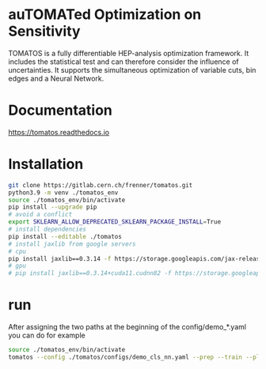 # auTOMATed Optimization on Sensitivity
TOMATOS is a fully differentiable HEP-analysis optimization framework. It includes the statistical test and can therefore consider the influence of uncertainties. It supports the simultaneous optimization of variable cuts, bin edges and a Neural Network. 

# Documentation
https://tomatos.readthedocs.io

# Installation
```bash
git clone https://gitlab.cern.ch/frenner/tomatos.git
python3.9 -m venv ./tomatos_env
source ./tomatos_env/bin/activate
pip install --upgrade pip
# avoid a conflict
export SKLEARN_ALLOW_DEPRECATED_SKLEARN_PACKAGE_INSTALL=True 
# install dependencies
pip install --editable ./tomatos
# install jaxlib from google servers
# cpu
pip install jaxlib==0.3.14 -f https://storage.googleapis.com/jax-releases/jax_releases.html
# gpu
# pip install jaxlib==0.3.14+cuda11.cudnn82 -f https://storage.googleapis.com/jax-releases/jax_cuda_releases.html

```

# run 
After assigning the two paths at the beginning of the config/demo_*.yaml you can do for example
```bash
source ./tomatos_env/bin/activate
tomatos --config ./tomatos/configs/demo_cls_nn.yaml --prep --train --plot
```